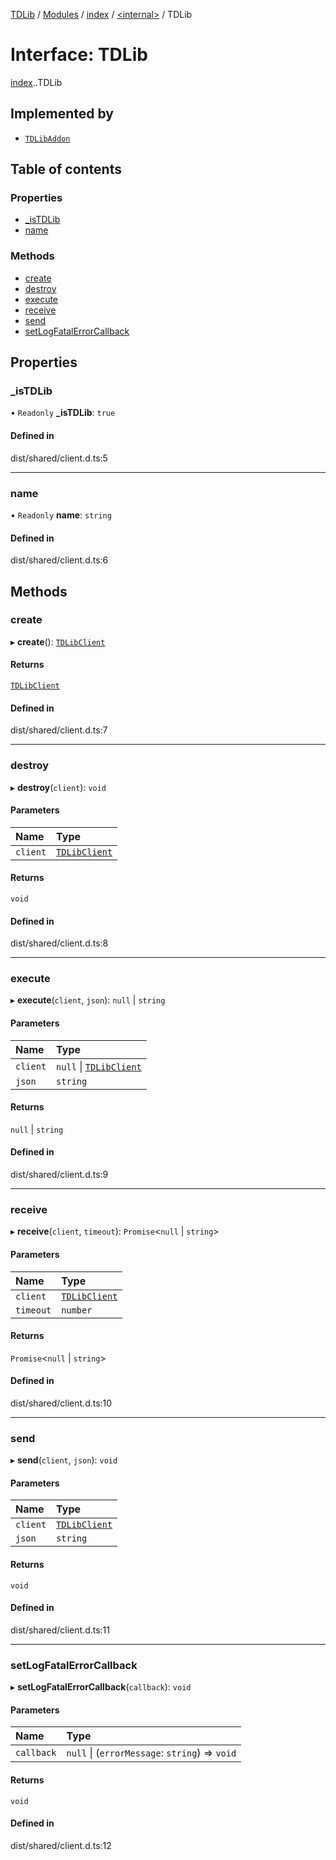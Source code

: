 [TDLib](../README.md) / [Modules](../modules.md) / [index](../modules/index.md) / [<internal\>](../modules/index._internal_.md) / TDLib

# Interface: TDLib

[index](../modules/index.md).[<internal>](../modules/index._internal_.md).TDLib

## Implemented by

- [`TDLibAddon`](../classes/addon.TDLibAddon.md)

## Table of contents

### Properties

- [\_isTDLib](index._internal_.TDLib.md#_istdlib)
- [name](index._internal_.TDLib.md#name)

### Methods

- [create](index._internal_.TDLib.md#create)
- [destroy](index._internal_.TDLib.md#destroy)
- [execute](index._internal_.TDLib.md#execute)
- [receive](index._internal_.TDLib.md#receive)
- [send](index._internal_.TDLib.md#send)
- [setLogFatalErrorCallback](index._internal_.TDLib.md#setlogfatalerrorcallback)

## Properties

### \_isTDLib

• `Readonly` **\_isTDLib**: ``true``

#### Defined in

dist/shared/client.d.ts:5

___

### name

• `Readonly` **name**: `string`

#### Defined in

dist/shared/client.d.ts:6

## Methods

### create

▸ **create**(): [`TDLibClient`](../modules/index._internal_.md#tdlibclient)

#### Returns

[`TDLibClient`](../modules/index._internal_.md#tdlibclient)

#### Defined in

dist/shared/client.d.ts:7

___

### destroy

▸ **destroy**(`client`): `void`

#### Parameters

| Name | Type |
| :------ | :------ |
| `client` | [`TDLibClient`](../modules/index._internal_.md#tdlibclient) |

#### Returns

`void`

#### Defined in

dist/shared/client.d.ts:8

___

### execute

▸ **execute**(`client`, `json`): ``null`` \| `string`

#### Parameters

| Name | Type |
| :------ | :------ |
| `client` | ``null`` \| [`TDLibClient`](../modules/index._internal_.md#tdlibclient) |
| `json` | `string` |

#### Returns

``null`` \| `string`

#### Defined in

dist/shared/client.d.ts:9

___

### receive

▸ **receive**(`client`, `timeout`): `Promise`<``null`` \| `string`\>

#### Parameters

| Name | Type |
| :------ | :------ |
| `client` | [`TDLibClient`](../modules/index._internal_.md#tdlibclient) |
| `timeout` | `number` |

#### Returns

`Promise`<``null`` \| `string`\>

#### Defined in

dist/shared/client.d.ts:10

___

### send

▸ **send**(`client`, `json`): `void`

#### Parameters

| Name | Type |
| :------ | :------ |
| `client` | [`TDLibClient`](../modules/index._internal_.md#tdlibclient) |
| `json` | `string` |

#### Returns

`void`

#### Defined in

dist/shared/client.d.ts:11

___

### setLogFatalErrorCallback

▸ **setLogFatalErrorCallback**(`callback`): `void`

#### Parameters

| Name | Type |
| :------ | :------ |
| `callback` | ``null`` \| (`errorMessage`: `string`) => `void` |

#### Returns

`void`

#### Defined in

dist/shared/client.d.ts:12
